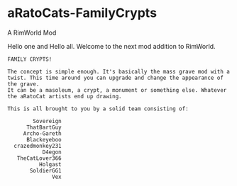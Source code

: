 # aRatoCats-FamilyCrypts
A RimWorld Mod


Hello one and Hello all. Welcome to the next mod addition to RimWorld.

    FAMILY CRYPTS!
    
    The concept is simple enough. It's basically the mass grave mod with a twist. This time around you can upgrade and change the appearance of the grave.
    It can be a masoleum, a crypt, a monument or something else. Whatever the aRatoCat artists end up drawing.
    
    This is all brought to you by a solid team consisting of:
    
            Sovereign
          ThatBartGuy
         Archo-Gareth
          Blackeyeboo
      crazedmonkey231
               D4egon
       TheCatLover366
              Holgast
           SoldierGG1
                  Vex

